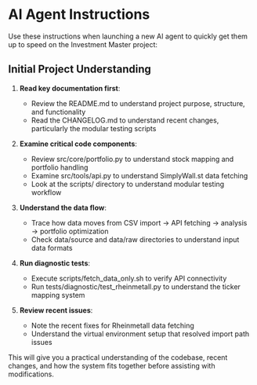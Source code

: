 # AI Agent Instructions

Use these instructions when launching a new AI agent to quickly get them up to speed on the Investment Master project:

## Initial Project Understanding

1. **Read key documentation first**:
   - Review the README.md to understand project purpose, structure, and functionality
   - Read the CHANGELOG.md to understand recent changes, particularly the modular testing scripts

2. **Examine critical code components**:
   - Review src/core/portfolio.py to understand stock mapping and portfolio handling
   - Examine src/tools/api.py to understand SimplyWall.st data fetching
   - Look at the scripts/ directory to understand modular testing workflow

3. **Understand the data flow**:
   - Trace how data moves from CSV import → API fetching → analysis → portfolio optimization
   - Check data/source and data/raw directories to understand input data formats

4. **Run diagnostic tests**:
   - Execute scripts/fetch_data_only.sh to verify API connectivity
   - Run tests/diagnostic/test_rheinmetall.py to understand the ticker mapping system

5. **Review recent issues**:
   - Note the recent fixes for Rheinmetall data fetching
   - Understand the virtual environment setup that resolved import path issues

This will give you a practical understanding of the codebase, recent changes, and how the system fits together before assisting with modifications. 